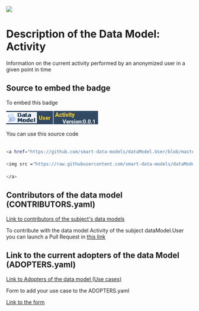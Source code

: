 <html><img src="https://smartdatamodels.org/wp-content/uploads/2021/09/Logo_SmartDataModels_reduced.png">

# Description of the Data Model: Activity

Information on the current activity performed by an anonymized user in a given point in time

## Source to embed the badge

To embed this badge

<a href="https://github.com/smart-data-models/dataModel.User/blob/master/Activity/SmartDataModelBadge.md"><img src ="https://raw.githubusercontent.com/smart-data-models/dataModel.User/master/Activity/SmartDataModelBadge.png"></a>

 You can use this source code

```bash

<a href="https://github.com/smart-data-models/dataModel.User/blob/master/Activity/SmartDataModelBadge.md">

<img src ="https://raw.githubusercontent.com/smart-data-models/dataModel.User/master/Activity/SmartDataModelBadge.png">

</a>

```

## Contributors of the data model (CONTRIBUTORS.yaml)

<a href="https://github.com/smart-data-models/dataModel.User/blob/master/CONTRIBUTORS.yaml">Link to contributors of the subject's data models</a><br>

To contribute with the data model Activity of the subject dataModel.User you can launch a Pull Request in <a href="https://github.com/smart-data-models/dataModel.User/compare">this link</a> 

## Link to the current adopters of the data Model (ADOPTERS.yaml)

<a href="https://github.com/smart-data-models/dataModel.User/blob/master/Activity/ADOPTERS.yaml">Link to Adopters of the data model (Use cases)</a><br>

Form to add your use case to the ADOPTERS.yaml

<a href="https://smartdatamodels.org/index.php/instructions-to-be-listed-as-a-data-model-adopter-of-smart-data-models/">Link to the form </a><br>

